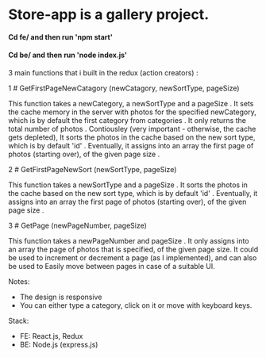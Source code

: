 # Store-app is a gallery project.

#### Cd fe/ and then run 'npm start'  ####
#### Cd be/ and then run 'node index.js' ####



 3 main functions that i built in the redux (action creators) :


 1 # GetFirstPageNewCatagory (newCatagory, newSortType, pageSize)

 This function takes a newCategory, a newSortType and a pageSize .
 It sets the cache memory in the server with photos for the specified newCategory,
 which is by default the first category from categories .
 It only returns the total number of photos .
 Contiousley (very important - otherwise, the cache gets depleted), 
 It sorts the photos in the cache based on the new sort type, which is by default 'id' .
 Eventually, it assigns into an array the first page of photos (starting over), of the given page size .

 2 # GetFirstPageNewSort (newSortType, pageSize)

 This function takes a newSortType and a pageSize .
 It sorts the photos in the cache based on the new sort type, which is by default 'id' .
 Eventually, it assigns into an array the first page of photos (starting over), of the given page size .

 3 # GetPage (newPageNumber, pageSize)
 
 This function takes a newPageNumber and pageSize . 
 It only assigns into an array the page of photos that is specified, of the given page size.
 It could be used to increment or decrement a page (as I implemented), and can also be used to
 Easily move between pages in case of a suitable UI.

Notes:
- The design is responsive
- You can either type a category, click on it or move with keyboard keys.

Stack:
- FE: React.js, Redux
- BE: Node.js (express.js)


